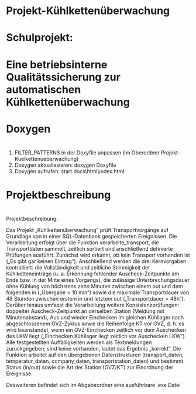 # ###############################################################################
# Projekt-Kühlkettenüberwachung
# Schulprojekt:
# Eine betriebsinterne Qualitätssicherung zur automatischen Kühlkettenüberwachung
# ###############################################################################

# ##################################################################
# Doxygen
# ##################################################################

1. FILTER_PATTERNS in der Doxyfile anpassen (im Oberordner Projekt-Kuelkettenueberwachung)
2. Doxygen aktualiesieren: doxygen Doxyfile
3. Doxygen aufrufen: start docs\html\index.html

# ##################################################################
# Projektbeschreibung
# ##################################################################

Projektbeschreibung:

Das Projekt „Kühlkettenüberwachung“ prüft Transportvorgänge auf Grundlage von in einer SQL-Datenbank gespeicherten Ereignissen. Die Verarbeitung erfolgt über die Funktion verarbeite_transport, die Transportdaten sammelt, zeitlich sortiert und anschließend definierte Prüfungen ausführt. Zunächst wird erkannt, ob kein Transport vorhanden ist („Es gibt gar keinen Eintrag“). Anschließend werden die drei Kernvorgaben kontrolliert: die Vollständigkeit und zeitliche Stimmigkeit der Kühlketteneinträge (u. a. Erkennung fehlender Auscheck-Zeitpunkte am Ende bzw. in der Mitte eines Vorgangs), die zulässige Unterbrechungsdauer ohne Kühlung von höchstens zehn Minuten zwischen einem out und dem folgenden in („Übergabe > 10 min“) sowie die maximale Transportdauer von 48 Stunden zwischen erstem in und letztem out („Transportdauer > 48h“). Darüber hinaus umfasst die Verarbeitung weitere Konsistenzprüfungen: doppelter Auscheck-Zeitpunkt an derselben Station (Meldung mit Minutenabstand), Aus und wieder Einchecken im gleichen Kühllager nach abgeschlossenem GVZ-Zyklus sowie die Reihenfolge KT vor GVZ, d. h. es wird beanstandet, wenn ein GVZ-Einchecken zeitlich vor dem Auschecken des LKW liegt („Einchecken Kühllager liegt zeitlich vor Auschecken LKW“). Alle festgestellten Auffälligkeiten werden als Textmeldungen zurückgegeben; sind keine vorhanden, lautet das Ergebnis „korrekt“. Die Funktion arbeitet auf den übergebenen Datenstrukturen (transport_daten, temperatur_daten, company_daten, transportstation_daten) und bestimmt Status (in/out) sowie die Art der Station (GVZ/KT) zur Einordnung der Ereignisse.

Desweiteren befindet sich im Abgabeordner eine ausführbare .exe Datei
